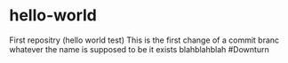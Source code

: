 # hello-world
First repositry (hello world test)
This is the first change of a commit branc whatever the name is supposed to be it exists blahblahblah
#Downturn
